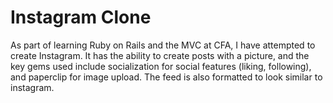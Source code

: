# Instagram Clone 

As part of learning Ruby on Rails and the MVC at CFA, I have attempted to create Instagram. It has the ability to create posts with a picture, and the key gems used include socialization for social features (liking, following), and paperclip for image upload. The feed is also formatted to look similar to instagram.
